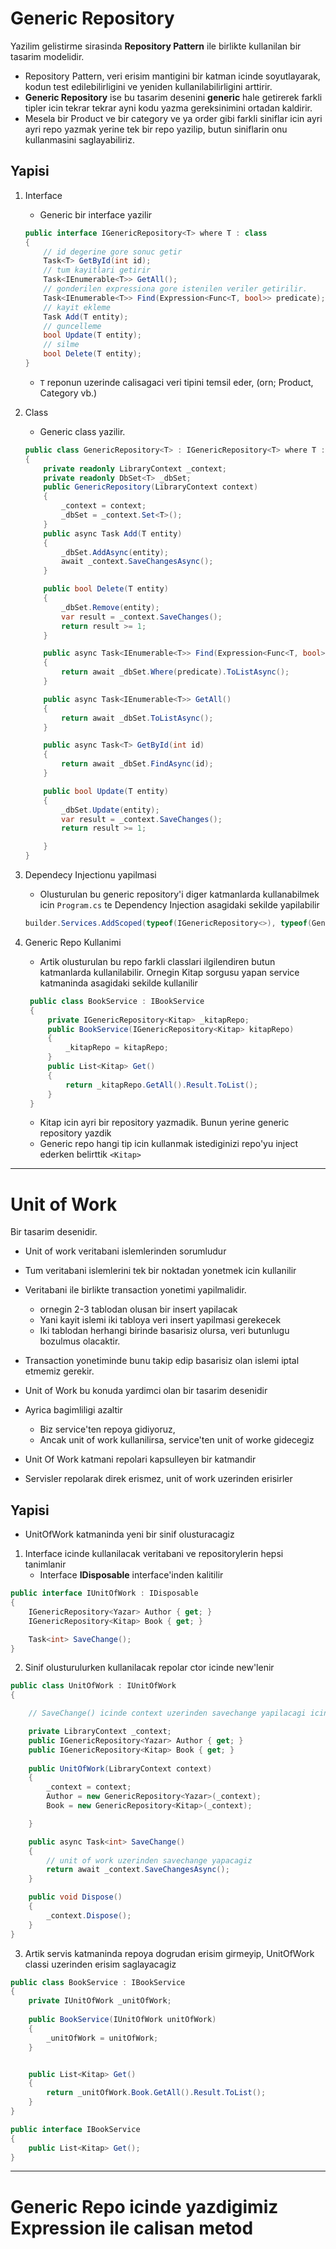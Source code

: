 # Generic Repository

Yazilim gelistirme sirasinda **Repository Pattern** ile birlikte kullanilan bir tasarim modelidir.

- Repository Pattern, veri erisim mantigini bir katman icinde soyutlayarak, kodun test edilebilirligini ve yeniden kullanilabilirligini arttirir.
- **Generic Repository** ise bu tasarim desenini **generic** hale getirerek farkli tipler icin tekrar tekrar ayni kodu yazma gereksinimini ortadan kaldirir.
- Mesela bir Product ve bir category ve ya order gibi farkli siniflar icin ayri ayri repo yazmak yerine tek bir repo yazilip, butun siniflarin onu kullanmasini saglayabiliriz.

## Yapisi

1. Interface
    - Generic bir interface yazilir

    ```C#
    public interface IGenericRepository<T> where T : class
    {
        // id degerine gore sonuc getir
        Task<T> GetById(int id);
        // tum kayitlari getirir
        Task<IEnumerable<T>> GetAll();
        // gonderilen expressiona gore istenilen veriler getirilir.
        Task<IEnumerable<T>> Find(Expression<Func<T, bool>> predicate);
        // kayit ekleme
        Task Add(T entity);
        // guncelleme
        bool Update(T entity);
        // silme
        bool Delete(T entity);
    }
    ```

    - `T` reponun uzerinde calisagaci veri tipini temsil eder, (orn; Product, Category vb.)

2. Class
    - Generic class yazilir.

    ```C#
    public class GenericRepository<T> : IGenericRepository<T> where T : class
    {
        private readonly LibraryContext _context;
        private readonly DbSet<T> _dbSet;
        public GenericRepository(LibraryContext context)
        {
            _context = context;
            _dbSet = _context.Set<T>();
        }
        public async Task Add(T entity)
        {
            _dbSet.AddAsync(entity);
            await _context.SaveChangesAsync();
        }
    
        public bool Delete(T entity)
        {
            _dbSet.Remove(entity);
            var result = _context.SaveChanges();
            return result >= 1;
        }
    
        public async Task<IEnumerable<T>> Find(Expression<Func<T, bool>> predicate)
        {
            return await _dbSet.Where(predicate).ToListAsync();
        }
    
        public async Task<IEnumerable<T>> GetAll()
        {
            return await _dbSet.ToListAsync();
        }
    
        public async Task<T> GetById(int id)
        {
            return await _dbSet.FindAsync(id);
        }
    
        public bool Update(T entity)
        {
            _dbSet.Update(entity);
            var result = _context.SaveChanges();
            return result >= 1;
    
        }
    }
    ```

3. Dependecy Injectionu yapilmasi
    - Olusturulan bu generic repository'i diger katmanlarda kullanabilmek icin `Program.cs` te Dependency Injection asagidaki sekilde yapilabilir

    ```C#
    builder.Services.AddScoped(typeof(IGenericRepository<>), typeof(GenericRepository<>));
    ```

4. Generic Repo Kullanimi
   - Artik olusturulan bu repo farkli classlari ilgilendiren butun katmanlarda kullanilabilir. Ornegin Kitap sorgusu yapan service katmaninda asagidaki sekilde kullanilir

   ```C#
    public class BookService : IBookService
    {
        private IGenericRepository<Kitap> _kitapRepo;
        public BookService(IGenericRepository<Kitap> kitapRepo)
        {
            _kitapRepo = kitapRepo;
        }
        public List<Kitap> Get()
        {
            return _kitapRepo.GetAll().Result.ToList();
        }
    }
   ```

    - Kitap icin ayri bir repository yazmadik. Bunun yerine generic repository yazdik
    - Generic repo hangi tip icin kullanmak istediginizi repo'yu inject ederken belirttik `<Kitap>`

---

# Unit of Work

Bir tasarim desenidir.

- Unit of work veritabani islemlerinden sorumludur
- Tum veritabani islemlerini tek bir noktadan yonetmek icin kullanilir
- Veritabani ile birlikte transaction yonetimi yapilmalidir.
  - ornegin 2-3 tablodan olusan bir insert yapilacak
  - Yani kayit islemi iki tabloya veri insert yapilmasi gerekecek
  - Iki tablodan herhangi birinde basarisiz olursa, veri butunlugu bozulmus olacaktir.
- Transaction yonetiminde bunu takip edip basarisiz olan islemi iptal etmemiz gerekir.
- Unit of Work bu konuda yardimci olan bir tasarim desenidir

- Ayrica bagimliligi azaltir
  - Biz service'ten repoya gidiyoruz,
  - Ancak unit of work kullanilirsa, service'ten unit of worke gidecegiz
- Unit Of Work katmani repolari kapsulleyen bir katmandir
- Servisler repolarak direk erismez, unit of work uzerinden erisirler

## Yapisi

- UnitOfWork katmaninda yeni bir sinif olusturacagiz

1. Interface icinde kullanilacak veritabani ve repositorylerin hepsi tanimlanir
    - Interface **IDisposable** interface'inden kalitilir

```C#
public interface IUnitOfWork : IDisposable
{
    IGenericRepository<Yazar> Author { get; }
    IGenericRepository<Kitap> Book { get; }

    Task<int> SaveChange();
}
```

2. Sinif olusturulurken kullanilacak repolar ctor icinde  new'lenir

```C#
public class UnitOfWork : IUnitOfWork
{

    // SaveChange() icinde context uzerinden savechange yapilacagi icin context'i DI ile almamiz lazim

    private LibraryContext _context;
    public IGenericRepository<Yazar> Author { get; }
    public IGenericRepository<Kitap> Book { get; }
    
    public UnitOfWork(LibraryContext context)
    {
        _context = context;
        Author = new GenericRepository<Yazar>(_context);
        Book = new GenericRepository<Kitap>(_context);

    }

    public async Task<int> SaveChange()
    {
        // unit of work uzerinden savechange yapacagiz
        return await _context.SaveChangesAsync();
    }

    public void Dispose()
    {
        _context.Dispose();
    }
}
```

3. Artik servis katmaninda repoya dogrudan erisim girmeyip, UnitOfWork classi uzerinden erisim saglayacagiz

```C#
public class BookService : IBookService
{
    private IUnitOfWork _unitOfWork;
    
    public BookService(IUnitOfWork unitOfWork)
    {
        _unitOfWork = unitOfWork;
    }


    public List<Kitap> Get()
    {
        return _unitOfWork.Book.GetAll().Result.ToList();
    }
}

public interface IBookService
{
    public List<Kitap> Get();
}
```

---

# Generic Repo icinde yazdigimiz Expression ile calisan metod

